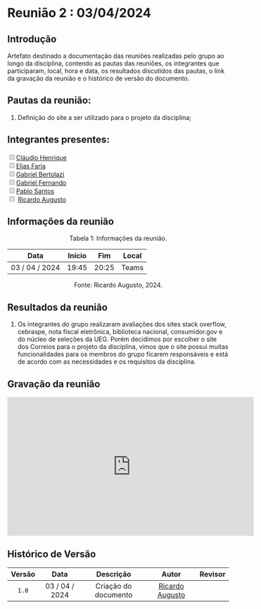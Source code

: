 # Reunião 2 : 03/04/2024

## Introdução

Artefato destinado a documentação das reuniões realizadas pelo grupo ao longo da disciplina, contendo as pautas das reuniões, os integrantes que participaram, local, hora e data, os resultados discutidos das pautas, o link da gravação da reunião e o histórico de versão do documento. 

## Pautas da reunião:
1. Definição do site a ser utilizado para o projeto da disciplina;

## Integrantes presentes:

<label><input type="checkbox" checked disabled>[Cláudio Henrique][ClaudioGH]</label><br>
<label><input type="checkbox" checked disabled>[Elias Faria][EliasGH]</label><br>
<label><input type="checkbox" checked disabled>[Gabriel Bertolazi][GabrielBGH]</label><br>
<label><input type="checkbox" checked disabled>[Gabriel Fernando][GabrielFGH]</label><br>
<label><input type="checkbox" checked disabled>[Pablo Santos][PabloGH]</label><br>
<label><input type="checkbox" checked disabled> [Ricardo Augusto][RicardoGH]</label><br>

## Informações da reunião

<div style="text-align: center">
<p> Tabela 1: Informações da reunião. </p>
</div>

| Data | Início | Fim | Local
|:-:|:-:|:-:|:-:|
| 03 / 04 / 2024 | 19:45 | 20:25 | Teams
<div style="text-align: center">
<p> Fonte: Ricardo Augusto, 2024. </p>
</div>

## Resultados da reunião
1. Os integrantes do grupo realizaram avaliações dos sites stack overflow, cebraspe, nota fiscal eletrônica, biblioteca nacional, consumidor.gov e do núcleo de seleções da UEG. Porém decidimos por escolher o site dos Correios para o projeto da disciplina, vimos que o site possui muitas funcionalidades para os membros do grupo ficarem responsáveis e está de acordo com as necessidades e os requisitos da disciplina.

## Gravação da reunião

<iframe width="560" height="315" src="https://www.youtube.com/embed/TxDbh_mndEI?si=75PHHBMNNaDVMxSk" title="YouTube video player" frameborder="0" allow="accelerometer; autoplay; clipboard-write; encrypted-media; gyroscope; picture-in-picture; web-share" referrerpolicy="strict-origin-when-cross-origin" allowfullscreen></iframe>

## Histórico de Versão

| Versão | Data | Descrição | Autor | Revisor
|:-:|:-:|:-:|:-:|:-:|
|`1.0`| 03 / 04 / 2024 | Criação do documento| [Ricardo Augusto][RicardoGH] | 



[ClaudioGH]: https://github.com/claudiohsc
[EliasGH]: https://github.com/EliasOliver21
[GabrielBGH]: https://github.com/Bertolazi
[GabrielFGH]: https://github.com/MMcLovin
[PabloGH]: https://github.com/pabloheika
[RicardoGH]: https://www.github.com/avmricardo
